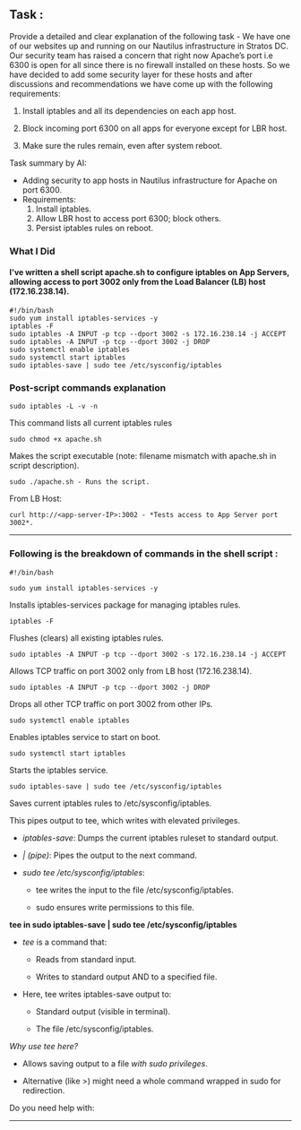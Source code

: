 ## Task :

Provide a detailed and clear explanation of the following task - We have one of our websites up and running on our Nautilus infrastructure in Stratos DC. Our security team has raised a concern that right now Apache’s port i.e 6300 is open for all since there is no firewall installed on these hosts. So we have decided to add some security layer for these hosts and after discussions and recommendations we have come up with the following requirements:

1. Install iptables and all its dependencies on each app host.


2. Block incoming port 6300 on all apps for everyone except for LBR host.


3. Make sure the rules remain, even after system reboot.

Task summary by AI:
- Adding security to app hosts in Nautilus infrastructure for Apache on port 6300.
- Requirements:
    1. Install iptables.
    2. Allow LBR host to access port 6300; block others.
    3. Persist iptables rules on reboot.

   


### What I Did


#### I've written a shell script apache.sh to configure iptables on App Servers, allowing access to port 3002 only from the Load Balancer (LB) host (172.16.238.14).

```
#!/bin/bash
sudo yum install iptables-services -y
iptables -F
sudo iptables -A INPUT -p tcp --dport 3002 -s 172.16.238.14 -j ACCEPT
sudo iptables -A INPUT -p tcp --dport 3002 -j DROP
sudo systemctl enable iptables
sudo systemctl start iptables
sudo iptables-save | sudo tee /etc/sysconfig/iptables
```

### Post-script commands explanation

```
sudo iptables -L -v -n
```
This command lists all current iptables rules

```
sudo chmod +x apache.sh
```
Makes the script executable (note: filename mismatch with apache.sh in script description).


```
sudo ./apache.sh - Runs the script.
```


From LB Host:

```
curl http://<app-server-IP>:3002 - *Tests access to App Server port 3002*.
```
----------------------------------------

### Following is the breakdown of commands in the shell script :

```
#!/bin/bash
```

```
sudo yum install iptables-services -y
```
Installs iptables-services package for managing iptables rules.


```
iptables -F
```
Flushes (clears) all existing iptables rules.


```
sudo iptables -A INPUT -p tcp --dport 3002 -s 172.16.238.14 -j ACCEPT
```
Allows TCP traffic on port 3002 only from LB host (172.16.238.14).


```
sudo iptables -A INPUT -p tcp --dport 3002 -j DROP
```
Drops all other TCP traffic on port 3002 from other IPs.


```
sudo systemctl enable iptables
```
Enables iptables service to start on boot.


```
sudo systemctl start iptables
```
Starts the iptables service.


```
sudo iptables-save | sudo tee /etc/sysconfig/iptables
```
Saves current iptables rules to /etc/sysconfig/iptables.

This pipes output to tee, which writes with elevated privileges.

- *iptables-save*: Dumps the current iptables ruleset to standard output.

- *| (pipe)*: Pipes the output to the next command.

- *sudo tee /etc/sysconfig/iptables*:

    - tee writes the input to the file /etc/sysconfig/iptables.
    
    - sudo ensures write permissions to this file.

**tee in sudo iptables-save | sudo tee /etc/sysconfig/iptables**

- *tee* is a command that:

    - Reads from standard input.
    
    - Writes to standard output AND to a specified file.

- Here, tee writes iptables-save output to:

    - Standard output (visible in terminal).
    
    - The file /etc/sysconfig/iptables.

*Why use tee here?*

- Allows saving output to a file *with sudo privileges*.

- Alternative (like >) might need a whole command wrapped in sudo for redirection.

Do you need help with:

--------------------------------
